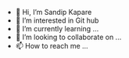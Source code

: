 - 👋 Hi, I’m Sandip Kapare
- 👀 I’m interested in Git hub
- 🌱 I’m currently learning ...
- 💞️ I’m looking to collaborate on ...
- 📫 How to reach me ...

<!---
sandykapare/sandykapare is a ✨ special ✨ repository because its `README.md` (this file) appears on your GitHub profile.
You can click the Preview link to take a look at your changes.
--->

